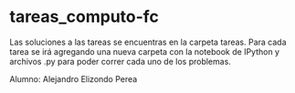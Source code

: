 tareas_computo-fc
=================

Las soluciones a las tareas se encuentras en la carpeta tareas. Para cada tarea se irá
agregando una nueva carpeta con la notebook de IPython y archivos .py para poder correr
cada uno de los problemas.

Alumno: Alejandro Elizondo Perea

